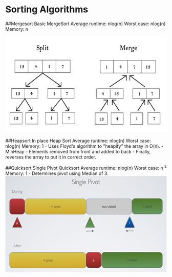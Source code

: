 # Sorting Algorithms
##Mergesort
	Basic MergeSort
	Average runtime: nlog(n)
	Worst case:      nlog(n)
	Memory:			 n

<img src="https://raw.githubusercontent.com/wceriale/sorting/master/images/Mergesort.gif" width="550" height="300" />


##Heapsort
	In place Heap Sort
	Average runtime: nlog(n)
	Worst case:      nlog(n)
	Memory:			 1
	- Uses Floyd's algorithm to "heapify" the array in O(n).
	- MinHeap - Elements removed from front and added to back
	- Finally, reverses the array to put it in correct order.



##Quicksort
	Single Pivot Quicksort
	Average runtime: nlog(n)
	Worst case:      n
<sup>2</sup>
	Memory:			 1
	- Determines pivot using Median of 3.
<img src="https://raw.githubusercontent.com/wceriale/sorting/master/images/Quicksort.png" width="550" height="300" />
